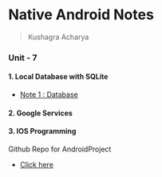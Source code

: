 # Native Android Notes

> Kushagra Acharya

### Unit - 7

#### 1. Local Database with SQLite

- [Note 1 : Database](/index2.md)

#### 2. Google Services

#### 3. IOS Programming

Github Repo for AndroidProject

- [Click here](https://gitlab.com/schixor88/android-app-example)
